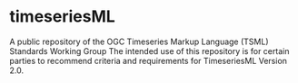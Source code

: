 # timeseriesML
A public repository of the OGC Timeseries Markup Language (TSML) Standards Working Group
The intended use of this repository is for certain parties to recommend criteria and requirements for TimeseriesML Version 2.0.
